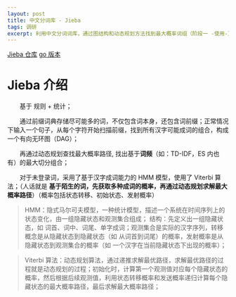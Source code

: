```yaml
---
layout: post
title: 中文分词库 - Jieba
tags: 调研
excerpt: 利用中文分词词库，通过图结构和动态规划方法找到最大概率词组（阶段一 -使用-）
---
```


[Jieba 仓库](https://github.com/fxsjy/jieba)
[go 版本](https://github.com/wangbin/jiebago)

# Jieba 介绍

&emsp;&emsp;基于 规则 + 统计；

&emsp;&emsp;通过前缀词典存储尽可能多的词，不仅包含词本身，还包含词前缀；正常情况下输入一个句子，从每个字符开始扫描前缀，找到所有汉字可能成词的组合，构成一个有向无环图（DAG）；

&emsp;&emsp;再通过动态规划查找最大概率路径, 找出基于**词频**（如：TD-IDF，ES 内也有）的最大切分组合；

&emsp;&emsp;对于未登录词，采用了基于汉字成词能力的 HMM 模型，使用了 Viterbi 算法；（人话就是 **基于陌生的词，先获取多种成词的概率，再通过动态规划求解最大概率路径**）（概率包括状态转移、初始状态、发射概率）

> HMM：隐式马尔可夫模型，一种统计模型，描述一个系统在时间序列上的状态变化，由一组隐藏状态和观测集合组成；
> 结构：先定义出一组隐藏状态，如 词首、词中、词尾、单字成词；观测集合是实际的汉字序列，转移概念是从隐藏状态到隐藏状态（如 从词首到词尾）的概率，发射概率是从隐藏状态到观测集合的概率（如 一个汉字在当前隐藏状态下出现的概率）；

> Viterbi 算法：动态规划算法，通过递推求解最优路径，求解最优路径的过程就是动态规划的过程；初始化时，计算第一个观测值对应每个隐藏状态的概率，然后根据后续观测值，利用状态转移概率和发送概率递归计算每个隐藏状态的最大概率路径，最后求解最大概率路径；
